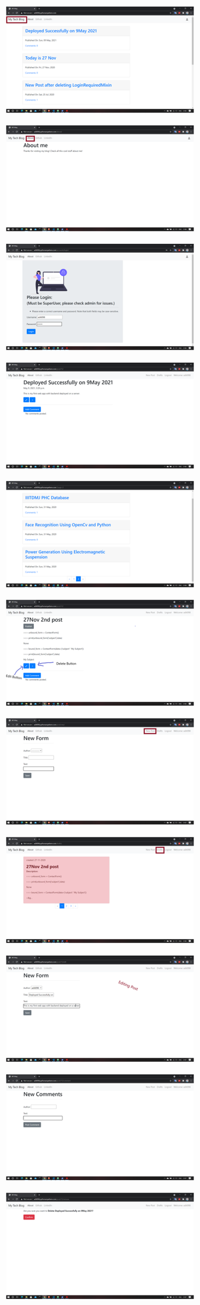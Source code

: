 ![Image](mysite/Output%20Image/Main%20Page.png)<br><br>

![Image](mysite/Output%20Image/About.png)<br><br>

![Image](mysite/Output%20Image/Login%20Page.png)<br><br>

![Image](mysite/Output%20Image/Post.png)<br><br>

![Image](mysite/Output%20Image/Post%20Section%20Page.png)<br><br>

![Image](mysite/Output%20Image/Draft%20Post%20Unpublished.png)<br><br>

![Image](mysite/Output%20Image/New%20Post%20Form.png)<br><br>

![Image](mysite/Output%20Image/Draft%20Section.png)<br><br>


![Image](mysite/Output%20Image/Editing%20Post.png)<br><br>

![Image](mysite/Output%20Image/Comment%20On%20a%20Post.png)<br><br>

![Image](mysite/Output%20Image/Delete%20a%20Post.png)<br><br>
